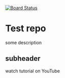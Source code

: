 [![Board Status](https://dev.azure.com/demissiesimret7/ba15078d-a061-466f-b3cc-3e67131e354a/d57d6b64-8322-42de-9294-aa1941a50a59/_apis/work/boardbadge/a8110ae3-4ac9-4420-969a-417b7f997d93)](https://dev.azure.com/demissiesimret7/ba15078d-a061-466f-b3cc-3e67131e354a/_boards/board/t/d57d6b64-8322-42de-9294-aa1941a50a59/Microsoft.RequirementCategory)
# Test repo
some description 
 ## subheader 
 watch tutorial on YouTube
 